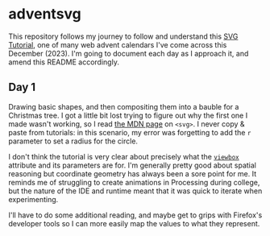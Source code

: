# adventsvg

This repository follows my journey to follow and understand this [SVG Tutorial](https://svg-tutorial.com/), one of many web advent calendars I've come across this December (2023). I'm going to document each day as I approach it, and amend this README accordingly.

## Day 1

Drawing basic shapes, and then compositing them into a bauble for a Christmas tree. I got a little bit lost trying to figure out why the first one I made wasn't working, so I read [the MDN page](https://developer.mozilla.org/en-US/docs/Web/SVG/Element/svg) on `<svg>`. I never copy & paste from tutorials: in this scenario, my error was forgetting to add the `r` parameter to set a radius for the circle.

I don't think the tutorial is very clear about precisely what the [`viewbox`](https://developer.mozilla.org/en-US/docs/Web/SVG/Attribute/viewBox) attribute and its parameters are for. I'm generally pretty good about spatial reasoning but coordinate geometry has always been a sore point for me. It reminds me of struggling to create animations in Processing during college, but the nature of the IDE and runtime meant that it was quick to iterate when experimenting.

I'll have to do some additional reading, and maybe get to grips with Firefox's developer tools so I can more easily map the values to what they represent.